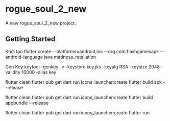 # rogue_soul_2_new

A new rogue_soul_2_new project.

## Getting Started

Khởi tạo
flutter create --platforms=android,ios --org com.flashgamesapk --android-language java madness_retaliation

Gen Key
keytool -genkey -v -keystore key.jks -keyalg RSA -keysize 2048 -validity 10000 -alias key


flutter clean
flutter pub get
dart run icons_launcher:create
flutter build apk --release


flutter clean
flutter pub get
dart run icons_launcher:create
flutter build appbundle --release

flutter clean
flutter pub get
dart run icons_launcher:create
flutter run
